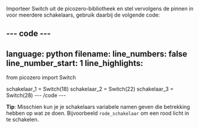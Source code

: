 Importeer Switch uit de picozero-bibliotheek en stel vervolgens de pinnen in voor meerdere schakelaars, gebruik daarbij de volgende code:

--- code ---
---
language: python 
filename: 
line_numbers: false 
line_number_start: 1
line_highlights:
---
from picozero import Switch

schakelaar_1 = Switch(18) 
schakelaar_2 = Switch(22) 
schakelaar_3 = Switch(28)
--- /code ---

**Tip**: Misschien kun je je schakelaars variabele namen geven die betrekking hebben op wat ze doen. Bijvoorbeeld `rode_schakelaar` om een rood licht in te schakelen.
